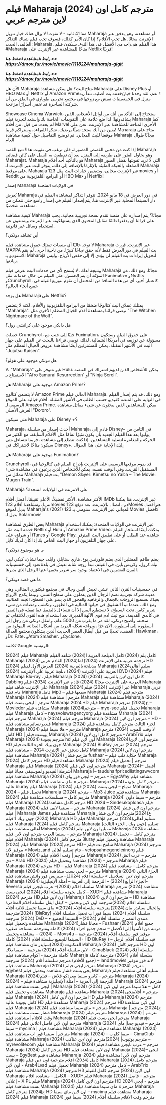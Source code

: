 # فيلم Maharaja (2024) مترجم كامل اون لاين مترجم عربي

منذ 41 ثانية - لا تفوت! لا يزال هناك خيار تنزيل Maharaja أو مشاهدته وهو يتدفق عبر الإنترنت مجانًا. هل تحب الأفلام؟ إذا كان الأمر كذلك، فسوف تحب فيلم شباك التذاكر العالمي الجديد: Maharaja. هذا الفيلم هو واحد من الأفضل في هذا النوع. سيكون فيلم #Maharaja متاحًا للمشاهدة عبر الإنترنت على Netflix قريبًا!

<p><b><I>رابط المشاهدة اضغط هنا >> <a href="https://dmov.fun/movie/movie/1118224/maharaja-gigit" rel="nofollow">https://dmov.fun/movie/movie/1118224/maharaja-gigit</a></I></b></p>

<p><b><I>رابط المشاهدة اضغط هنا >> <a href="https://dmov.fun/movie/movie/1118224/maharaja-gigit" rel="nofollow">https://dmov.fun/movie/movie/1118224/maharaja-gigit</a></I></b></p>

الآن هل Maharaja متاح للبث؟ هل يمكن مشاهدة Maharaja على Disney Plus أو HBO Max أو Netflix أو Amazon Prime؟ نعم، لقد وجدنا خيار/خدمة بث أصلية. تبدأ ربة منزل في الخمسينيات تعيش مع زوجها في مجتمع تجريبي طوباوي في القلق من أن شركته الساحرة قد تخفي أسرارًا مزعجة.

Showcase Cinema Warwick، ستحتاج إلى التأكد من أنك من أوائل الأشخاص الذين يشاهدونها! لذا ضع علامة على التقويمات الخاصة بك واستعد لتجربة فيلم Maharaja كما لم يحدث من قبل. من أفلام Marvel الأخرى المتاحة للمشاهدة عبر الإنترنت. نحن على يقين من أنك ستجد شيئًا يرضيك. شكرا للقراءة، وسنراكم قريبا! Maharaja متاح على موقعنا للبث المجاني. تم توضيح التفاصيل حول كيفية مشاهدة Maharaja مجانًا طوال العام

إذا كنت من محبي القصص المصورة، فلن ترغب في تفويت هذا! تتبع القصة Maharaja وهو يحاول العثور على طريقه إلى المنزل بعد أن تقطعت به السبل على كائن فضائي Maharajat. Maharaja هو بالتأكيد أحد أفلام Maharaja التي لا تريد تفويتها بفضل الصور المذهلة والحبكة المليئة بالإثارة! بالإضافة إلى ذلك، يتوفر البث عبر الإنترنت لـ Maharaja على موقعنا. Maharaja عبر الإنترنت مجاني، ويتضمن خيارات البث مثل 123movies أو Reddit أو البرامج التلفزيونية من HBO Max أو Netflix!

إصدار Maharaja في الولايات المتحدة

يُعرض Maharaja في دور العرض في 18 مايو 2024. تتوفر التذاكر لمشاهدة الفيلم في دار السينما المحلية عبر الإنترنت هنا. يتم إصدار الفيلم في إصدار واسع حتى تتمكن من مشاهدته شخصيًا.

كيفية مشاهدة Maharaja مجانًا؟ يتم إصداره على منصة تقدم نسخة تجريبية مجانية. يجب على قرائنا أن يدفعوا دائمًا مقابل المحتوى الذي يستهلكونه عبر الإنترنت ويمتنعون عن استخدام وسائل غير قانونية.

أين تشاهد دونكي؟

لا توجد حاليًا أي منصات تمتلك حقوق مشاهدة فيلم Maharaja عبر الإنترنت. قررت MAPPA بث الفيلم في دور العرض فقط لأنه حقق نجاحًا كبيرًا. من ناحية أخرى، لم يقم الاستوديو بـ Maharaja لتحويل إيرادات بث الفيلم لن يؤدي إلا إلى خفض الأرباح، وليس زيادتها.

ونتيجة لذلك، لا يُسمح لأي من خدمات البث بعرض فيلم Maharaja مجانًا. ومع ذلك، من المؤكد أن يتم الحصول على الفيلم من خلال خدمات مثل Funimation وNetflix وCrunchyroll. كاعتبار أخير، أي من هذه المنافذ من المحتمل أن تقوم بتوزيع الفيلم في جميع أنحاء العالم؟

هل يوجد Maharaja على Netflix؟

يمتلك عملاق البث كتالوجًا ضخمًا من البرامج التلفزيونية والأفلام، لكنه لا يتضمن "Maharaja". نوصي قرائنا بمشاهدة أفلام الخيال المظلم الأخرى مثل "The Witcher: Nightmare of the Wolf".

هل دانكي موجود على كرانشي رول؟

حصلت Crunchyroll، جنبًا إلى جنب مع Funimation، على حقوق الفيلم وستكون مسؤولة عن توزيعه في أمريكا الشمالية. لذلك، نوصي قراءنا بالبحث عن الفيلم على جهاز البث في الأشهر المقبلة. يمكن للمشتركين أيضًا مشاهدة عروض الخيال المظلم مثل "Jujutsu Kaisen".

هل دونكي موجود على هولو؟

لا، "Maharaja" غير متوفر على Hulu. يمكن للأشخاص الذين لديهم اشتراك في المنصة الاستمتاع بـ "Afro Samurai Resurrection" أو "Ninja Scroll".

هل Maharaja موجود على Amazon Prime؟

لا يتضمن كتالوج Amazon Prime الحالي فيلم Maharaja. ومع ذلك، قد يتم إصدار الفيلم في النهاية على المنصة كفيديو حسب الطلب في الأشهر المقبلة. أفلام خيالية على الموقع الرسمي لـ Amazon Prime. يمكن للمشاهدين الذين يبحثون عن شيء مماثل مشاهدة العرض الأصلي "Dororo".

متى سيكون Maharaja على Disney +؟

Maharaja، أحدث إصدار من سلسلة Maharaja، قادم إلى Disney+ في الثامن من يوليو! يعد هذا الفيلم الجديد بأن يكون مثيرًا تمامًا مثل الأفلام السابقة، مع الكثير من الحركة والمغامرة لتسلية المشاهدين. إذا كنت تتطلع إلى مشاهدته، فربما تتساءل متى سيكون متاحًا لاشتراكك في Disney+. إليك الإجابة على هذا السؤال!

هل Maharaja موجود على Funimation؟

Crunchyroll، قد يقوم موقعها الرسمي على الإنترنت بإدراج الفيلم في كتالوجها في المستقبل القريب. وفي الوقت نفسه، يمكن للأشخاص الذين يرغبون في مشاهدة شيء مماثل من Maharaja بث فيلم "Demon Slayer: Kimetsu no Yaiba – The Movie: Mugen Train".

Maharaja على الانترنت في الولايات المتحدة؟

الأكثر مشاهدة، الأكثر تفضيلاً، الأعلى تقييمًا، أفضل أفلام IMDb عبر الإنترنت. هنا يمكننا تنزيل ومشاهدة أفلام 123movies دون اتصال بالإنترنت. يعد موقع 123Movies هو أفضل بديل لموقع Maharaja's (2021) المجاني عبر الإنترنت. سنوصي بـ 123Movies كأفضل بديل لـ Solarmovie

بعض الطرق لمشاهدة Maharaja عبر الإنترنت في الولايات المتحدة: يمكنك استخدام خدمة البث مثل Netflix أو Hulu أو Amazon Prime Video. يمكنك أيضًا استئجار الفيلم أو شراؤه على iTunes أو Google Play. شاهده عند الطلب أو على تطبيق البث المتوفر على جهاز التلفزيون أو جهاز البث الخاص بك إذا كان لديك كابل.

ما هو موضوع دونكي؟

يضم طاقم الممثلين الذي يضم فلورنس بوغ، هاري ستايلز، وايلد، جيما تشان، كيكي لين، نيك كرول، وكريس باين. في الفيلم، تبدأ زوجة شابة تعيش في بلدة تعود إلى خمسينيات القرن العشرين في الاعتقاد بوجود سر شرير يخفيها عنها الرجل الذي يديرها.

ما هي قصة دونكي؟

في خمسينيات القرن الثاني عشر، تعيش أليس وجاك في مجتمع فيكتوري المثالي، وهي مدينة شركة تجريبية تضم الرجال الذين يعملون على سطح المبنى. وبينما يكدح الأزواج بعيدًا، تستمتع الزوجات بالجمال والرفاهية والفجور الذي يبدو على السطح. الجنة المثالية. ومع ذلك، عندما تبدأ الشقوق في حياتها المثالية في الظهور، وتكشف ومضات من شيء شرير كامن تحت السطح، لا تستطيع أليس إلا أن تتساءل بالضبط عما تفعله في النصر. في كاندق القديمة، منح تيث آدم قوى الآلهة القديرة. بعد استخدام هذه القوى للانتقام، تم سجنه، وأصبح دونكي. لقد مر ما يقرب من 5000 عام، وانتقل دونكي من رجل إلى أسطورة إلى أسطورة. الآن حرًا، ويواجه شكله الفريد من أشكال العدالة، المولود من الغضب، تحديًا من قبل أبطال العصر الحديث الذين يشكلون مجتمع العدالة: Hawkman، وDr. Fate، وAtom Smasher، وCyclone.

ككلمة Google الرئيسية:

(2024) فيلم Maharaja كامل
يلم (2024)  كامل الدبلجة العربية
ا(2024) شاهد الفيلم Maharaja 
(2024) ترجمة عربية على الإنترنت 
(2024)
لما(2024)   القادم  عربي HD
(2024) مدبلجة بالعربية 
(2024) العرض الأول لفيلم Maharaja 
سليم أهالي2024)  العربية على الإنترنت 
(2024)  دبلجة عربية على الإنترنت 
(2024)  DVD
(2024)  فيلم Maharaja Blu-ray ،
فيلم Maharaja (2024) كامل اون لاين بالعربية،
(2024) Dabbing العربية على الإنترنت مجانًا
(2024)  قادم عبر الإنترنت 
(2024) فيلم Maharaja على الإنترنت
شاهد فيلم Maharaja (2024) عبر الإنترنت 
(2024) فيلم Maharaja عربي كام 
فيلم Maharaja كامل Mp3 – سمعها
فيلم Maharaja (2024) مترجم
فيلم Maharaja (2024) مترجم | مشاهدة فيلم Maharaja
مشاهدة فيلم Maharaja (2024) مترجم | ايجي بست
فيلم Maharaja 2024 HD
فيلم Maharaja ع(2024) مترجم – Moviedor
مشاهدة فيلم Maharaja (2024)مترجم – myq-see
تحميل فيلم Maharaja فيلم Maharaja كامل – naysvolswtagencyorg
مشاهدة فيلم Maharaja (2024) مترجم
فيلم Maharaja (2024) مترجم
فيلم Maharaja (2024) مترجم اون لاين – HD – فيديو نسائم
مشاهدة فيلم Maharaja (2024) لجزء الثالث مترجم كامل
مشاهدة فيلم Maharaja (2024) مترجم – هلا سيما
فيلم Maharaja لا وقت للموت (2024) مترجم كامل HD | يوبست
فيلم Maharaja (2024) مترجم كامل اون لاين – ArabTrix
فيلم Maharaja (2024) مترجم بجودة hd اون لاين
فيلم Maharaja (2024)مترجم اون لاين HD جون ويك الجزء الثالث
فيلم Maharaja (2024) BluRay مترجم
(2024) مترجم كامل يتدفق عبر الإنترنت 2024 – مشاهدة
فيلم Maharaja (2024) مترجم اون لاين
مشاهدة فيلم Maharaja (2024) مترجم فشار fushaar – حكاية قلب
فيلم Maharaja (2024) مترجم كامل HD
مشاهدة فيلم Maharaja (2024) مترجم | تحميل فيلم Maharaja
فيلم Maharaja (2024) مترجم اون لاين
فيلم Maharaja (2024)– أفضل أشرطة الفيديو والموسيقى مجانا
فيلم Maharaja أ– tauduhalfpricedlistingswvcom
مشاهدة فيلم Maharaja (2024) مترجم – ايجى فور واى – Egy4Way
مشاهد فيلم Maharaja (2024) مترجم » ماي
مشاهدة فيلم Maharaja (2024) مترجم كامل بجودة عالية bluray
فيلم Maharaja (2024) مدبلج – ايجي بست
(2024) فيلم Maharaja 2024 – تحميل
فيلم Maharaja (2024) مترجم – Mp3 Juice
مشاهدة فيلم Maharaja (2024) مترجم كامل – مسلسلات
مشاهدة فيلم Maharaja (2024) مترجم – سيما داون
فيلم Maharaja (2024)مترجم كامل مشاهدة HD 2024 – Sinderakoploasa
فيلم Maharaja (2024) مترجم – سينما لايف
فيلم Maharaja (2024) مترجم اون لاين فشار | فيلم Maharaja James
مشاهدة فيلم Maharaja ع(2024)مترجم اون لاين فشار
(2024) جون ويك 1 فيلم Maharaja HD
فيلم Maharaja تسليم أهالي(2024) مترجم
فيلم Maharaja (2024) مترجم كامل
فيلم Maharaja (جون ويك ـ الجزء الثالث) تسليم أهالي
مشاهدة فيلم Maharaja (2024) مدبلج اون لاين
فيلم Maharaja 2024 مشاهدة مترجم – سينما العرب
مترجم اون لاين فيلم Maharaja (2024) مترجم كامل – تحميل افلام
فيلم Maharaja (2024) مترجم كامل Bluray
مشاهدة وتحميل فيلم Maharaja (2024)
فيلم Maharaja (2024)مترجم HD – شامخ نت
فيلم Maharaja (2024) مترجم » موفيز لاند MovizLand
تسليم أهالي  yts – vetopsahnegenclerinorg
فيلم Maharaja (2024) مترجم | وقت الافلام
فيلم Maharaja (2024) مترجم – عرب اتش دي – Arab HD
(2024) مترجم - (2024) مشاهدة وتحميل فيلم Maharaja
فيلم Maharaja (2024) مترجم HD –
فيلم Maharaja (2024) مترجم كامل – مشاهدة فيلم Maharaja (2024) مترجم – ايجي بست
مشاهدة فيلم Maharaja (2024) الجزء الثاني مترجم اون لاين
السلاسل » سلسلة افلام (2024)– سيريس فور واتش
مشاهدة فيلم Maharaja (2024) الجزء الرابع
(2024) – الترجمة إلى العربية – أمثلة الإنجليزية- Reverso
سلسلة افلام (2024)– عرب تايجرز
فيلم Maharaja مشاهده (2024) مترجم كامل بجودة
سلسلة أفلام (2024) ايجي بست – XUDH
مشاهدة فيلم Maharaja (2024) مترجم HD اون لاين
فيلم Maharaja (2024) مترجم اون لاين – HD 
مشاهدة سلسلة افلام (2024)مترجمة اون لاين وتحميل – كيفل ايفل
سلسلة افلام المغامرة والخيال سبايدر مان (2024)مترجمة 
سلسلة أفلام (2024)» ماي سيما
تحميل ثلاثية أفلام (2024)مترجمة [BluRay]
سلسلة أفلام (2024) سيما فور اب
تحميل سلسلة افلام (2024) مترجمه DvD – منتدى المصري
سلسلة أفلام (2024) – السينما للجميع
• مشاهده وتحميل فيلم Maharaja (2024)مجانا فشار - Fushaar
جميع أفلام (2024) مرتبة من الأسوأ إلى الأفضل – منجم
جميع اجزاء (2024) كامله ومترجمه بمساحه صغيره
(2024) – مشاهده وتحميل – Movs4u موفيز فور
سلسلة أفلام (2024) مترجمة – السينما للجميع
سلسلة افلام (2024) كاملة ( HD BluRay ) – فيد
سلسلة أفلام الرجل العنكبوت (2024)سبايدر مان
مشاهدة فيلم Maharaja (2024) مترجم كامل HD اون لاين
سلسلة أفلام (2024) مترجمة – سيما بلاك - CimaBlack
سلسلة أفلام (2024) كاملة مترجمة – اكوام
مشاهدة فيلم Maharaja سلسلة أفلام (2024) مترجمة كاملة (جميع الأفلام) مترجم
سلسلة أفلام (2024) مترجمة – land4movies لاند فور موفيز
مشاهدة فيلم Maharaja (2024) مترجم ايجي
فيلم Maharaja (2024) مترجم egybest يجى بست فشار
مشاهده وتحميل فيلم Maharaja تسليم أهالي
مشاهدة فيلم Maharaja (2024)مترجم – كايرو سينما
معردكو قلاش – فيلم Maharaja (2024) (2024) – الترجمة إلى العربية – أمثلة الإنجليزية
مشاهدة فيلم Maharaja (2024) مترجم | ايجي بست
مشاهدة فيلم Maharaja (2024) كامل – هلا سيما
مترجم اون لاين (2024) مشاهدة و تحميل فيلم Maharaja
 مشاهدة فيلم Maharaja (2024) مترجم » أفلامنجى
فيلم Maharaja (2024) مترجم اون لاين كامل HD
فيلم Maharaja (2024) مترجم كامل بجودة عالية HD
مشاهدة فيلم Maharaja (2024) مترجم HD اون لاين
مشاهدة فيلم Maharaja (2024) مترجم » ماي سيما
مشاهدة فيلم Maharaja ع(2024) مترجم | فشار بست
مشاهدة فيلم Maharaja (2024) مترجم
فيلم Maharaja (2024) مترجم | وقت الافلام|
مشاهدة فيلم Maharaja (2024) مترجم ايجي بست
فيلم Maharaja (2024) مترجم اون لاين فاصل اعلاني
فيلم Maharaja (2024) مترجم – فيديو جحا|
ماي سيما – mycima | مشاهدة فيلم Maharaja (2024)
مشاهدة فيلم Maharaja (2024) مترجم | سينما فور اب
مشاهدة فيلم Maharaja (2024) – سيما كلوب – CimaClub
مشاهدة فيلم Maharaja (2024) مترجم يوتيوب|
(2024)مترجم اون لاين عناكب – myrevolitecom
مشاهدة فيلم Maharaja (2024) مترجم – عرب تايجرز
مشاهدة فيلم Maharaja (2024) مترجم كامل HD اون لاين
مشاهدة فيلم Maharaja (2024)– ايجي بست – EgyBest
مشاهدة فيلم Maharaja (2024) مترجم اون لاين
!مشاهدة فيلم Maharaja كامل (2024) افلام مترجمة اون لاين
فيلم Maharaja (2024) مترجم كامل اون لاين - Arab4Load
تحميل فيلم Maharaja (2024) كامل مترجم – ArabTrix
مشاهدة فيلم Maharaja (2024) مترجم HD اون لاين
(2024) مترجم كامل للفيلم Maharaja الكامل – مشاهدة افلام
– XUDH
فيلم Maharaja (2024) مترجم – فاصل إعلاني – X PL
فيلم Maharaja (2024) مترجم اون لاين كامل HD 2024 مترجم - ايجي بست
مشاهدة فيلم Maharaja (2024) مترجم » ماي سيما
مشاهدة فيلم Maharaja ع(2024) مترجم كامل HD اون لاين
ماي سيما – mycima مشاهدة فيلم Maharaja (2024)
فيلم Maharaja (2024) مترجم وقت الافلام
سلسلة أفلام (2024) سيما فور
